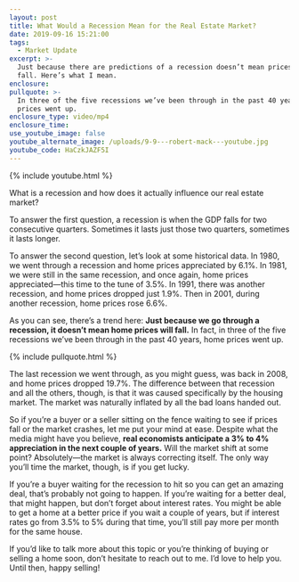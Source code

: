 ```yaml
---
layout: post
title: What Would a Recession Mean for the Real Estate Market?
date: 2019-09-16 15:21:00
tags:
  - Market Update
excerpt: >-
  Just because there are predictions of a recession doesn’t mean prices will
  fall. Here’s what I mean.
enclosure:
pullquote: >-
  In three of the five recessions we’ve been through in the past 40 years, home
  prices went up.
enclosure_type: video/mp4
enclosure_time:
use_youtube_image: false
youtube_alternate_image: /uploads/9-9---robert-mack---youtube.jpg
youtube_code: HaCzkJAZF5I
---
```


{% include youtube.html %}

What is a recession and how does it actually influence our real estate market?

To answer the first question, a recession is when the GDP falls for two consecutive quarters. Sometimes it lasts just those two quarters, sometimes it lasts longer.&nbsp;

To answer the second question, let’s look at some historical data. In 1980, we went through a recession and home prices appreciated by 6.1%. In 1981, we were still in the same recession, and once again, home prices appreciated—this time to the tune of 3.5%. In 1991, there was another recession, and home prices dropped just 1.9%. Then in 2001, during another recession, home prices rose 6.6%.

As you can see, there’s a trend here: **Just because we go through a recession, it doesn’t mean home prices will fall.** In fact, in three of the five recessions we’ve been through in the past 40 years, home prices went up.

{% include pullquote.html %}

The last recession we went through, as you might guess, was back in 2008, and home prices dropped 19.7%. The difference between that recession and all the others, though, is that it was caused specifically by the housing market. The market was naturally inflated by all the bad loans handed out.&nbsp;

So if you’re a buyer or a seller sitting on the fence waiting to see if prices fall or the market crashes, let me put your mind at ease. Despite what the media might have you believe, **real economists anticipate a 3% to 4% appreciation in the next couple of years.** Will the market shift at some point? Absolutely—the market is always correcting itself. The only way you’ll time the market, though, is if you get lucky.&nbsp;

If you’re a buyer waiting for the recession to hit so you can get an amazing deal, that’s probably not going to happen. If you’re waiting for a better deal, that might happen, but don’t forget about interest rates. You might be able to get a home at a better price if you wait a couple of years, but if interest rates go from 3.5% to 5% during that time, you’ll still pay more per month for the same house.&nbsp;

If you’d like to talk more about this topic or you’re thinking of buying or selling a home soon, don’t hesitate to reach out to me. I’d love to help you. Until then, happy selling\!